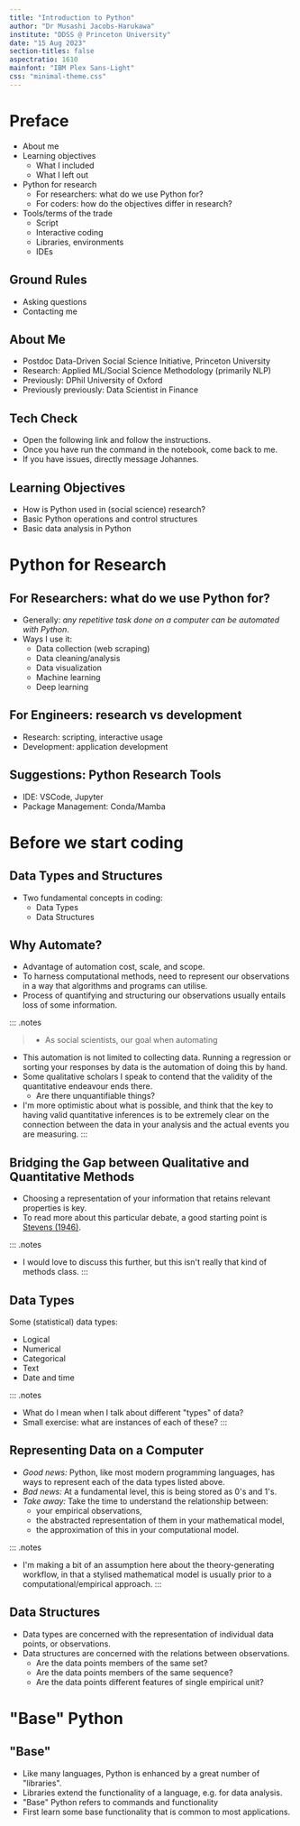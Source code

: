 ```yaml
---
title: "Introduction to Python"
author: "Dr Musashi Jacobs-Harukawa"
institute: "DDSS @ Princeton University"
date: "15 Aug 2023"
section-titles: false
aspectratio: 1610
mainfont: "IBM Plex Sans-Light"
css: "minimal-theme.css"
---
```


# Preface

- About me
- Learning objectives
    - What I included
    - What I left out
- Python for research
    - For researchers: what do we use Python for?
    - For coders: how do the objectives differ in research?
- Tools/terms of the trade
    - Script
    - Interactive coding
    - Libraries, environments
    - IDEs

## Ground Rules

- Asking questions
- Contacting me


## About Me 

- Postdoc Data-Driven Social Science Initiative, Princeton University
- Research: Applied ML/Social Science Methodology (primarily NLP)
- Previously: DPhil University of Oxford
- Previously previously: Data Scientist in Finance


## Tech Check

- Open the following link and follow the instructions.
- Once you have run the command in the notebook, come back to me.
- If you have issues, directly message Johannes.


## Learning Objectives

- How is Python used in (social science) research?
- Basic Python operations and control structures
- Basic data analysis in Python


# Python for Research

## For Researchers: what do we use Python for?

- Generally: _any repetitive task done on a computer can be automated with Python_.
- Ways I use it:
    - Data collection (web scraping)
    - Data cleaning/analysis
    - Data visualization
    - Machine learning
    - Deep learning

## For Engineers: research vs development

- Research: scripting, interactive usage
- Development: application development

## Suggestions: Python Research Tools

- IDE: VSCode, Jupyter
- Package Management: Conda/Mamba


<!-- ## A Description:

Python is an _open-source, general-purpose scripting language_.

## Open-Source

- Built by a community
- Maintained by a community
- Free to use for all

## General-Purpose

- If you're doing it on a computer and there's some repetitive element, then you can automate it in Python.
- Python isn't limited to Data Science, but it's very popular with data scientists!

::: .notes
Large community means that a larger number of people create, contribute to, and maintain the data analysis tools that we all use.
:::

## Scripting

- No strict definition for what a "script" is.
- Series of commands to automate some task.
- Like a pipeline: takes some inputs, does some things to these inputs, and gives back some outputs.

::: .notes
> - It's good to keep the input-output framework in your head.
> - Also not strictly limited to scripting; Python is widely used for applications development.
> - For our purposes, however, its common usage for scripting is a big plus, as that's what we usually do.
:::

## Language

- Python is a language, and not an application.
- Practical difference for you:
    - most applications provide you options to select from.
    - languages require to generate commands from accepted rules.
- Upshot is that you can do nearly anything with Python!

## what can I use Python for?

I want to...

- Clean up my messy data!
- Run analyses with (hundreds of) millions of data points
    - it won't fit into an excel spreadsheet!
- I want to automate downloading several decades of newspaper articles!
- I want to create beautiful (interactive) visuals to accompany my analyses!
- I want to uncover hidden structures linking parliamentary committees!
- Again: _any repetitive task done on a computer can be automated with Python_.

## Python vs Alternatives

- `Python` and `R` popular languages for data analysis


# Tools of the Trade

## Development

- Writing Code
- Executing Code

## Jupyter

- Interactive code editor.
- Multiple options: console, notebook and lab

## Google Colab

- Google's cloud-based Jupyter notebooks
- Sufficient for this class

## Managing Libraries

For managing Python packages, I recommend Anaconda.

- Environment and software manager.
- Recommended solution for Python installation and management.
- Can be used from the command line (`cli`) or browser-like interface (anaconda-navigator).

::: .notes
> - Discuss briefly why Python requires a manager, and why you might want to use it locally.
:::

## Other Options

- I use Atom or VIM to write code
- PyCharm is popular with developers
- If you've spent a lot of time with RStudio, you may prefer Spyder. -->

# Before we start coding

## Data Types and Structures

- Two fundamental concepts in coding:
  - Data Types
  - Data Structures

## Why Automate?

- Advantage of automation cost, scale, and scope.
- To harness computational methods, need to represent our observations in a way that algorithms and programs can utilise.
- Process of quantifying and structuring our observations usually entails loss of some information.

::: .notes
> - As social scientists, our goal when automating 
- This automation is not limited to collecting data. Running a regression or sorting your responses by data is the automation of doing this by hand.
- Some qualitative scholars I speak to contend that the validity of the quantitative endeavour ends there.
    - Are there unquantifiable things?
- I'm more optimistic about what is possible, and think that the key to having valid quantitative inferences is to be extremely clear on the connection between the data in your analysis and the actual events you are measuring.
:::

## Bridging the Gap between Qualitative and Quantitative Methods

- Choosing a representation of your information that retains relevant properties is key.
- To read more about this particular debate, a good starting point is [Stevens (1946)](https://pdfs.semanticscholar.org/2680/6102a45a6104489872dd3241b6e8030bbc40.pdf).

::: .notes
- I would love to discuss this further, but this isn't really that kind of methods class.
:::

## Data Types

Some (statistical) data types:

- Logical
- Numerical
- Categorical
- Text
- Date and time


::: .notes
- What do I mean when I talk about different "types" of data?
- Small exercise: what are instances of each of these?
:::

## Representing Data on a Computer

- _Good news:_ Python, like most modern programming languages, has ways to represent each of the data types listed above.
- _Bad news:_ At a fundamental level, this is being stored as 0's and 1's.
- _Take away:_ Take the time to understand the relationship between:
    -  your empirical observations,
    -  the abstracted representation of them in your mathematical model,
    -  the approximation of this in your computational model.

::: .notes
- I'm making a bit of an assumption here about the theory-generating workflow, in that a stylised mathematical model is usually prior to a computational/empirical approach.
:::

## Data Structures

- Data types are concerned with the representation of individual data points, or observations.
- Data structures are concerned with the relations between observations.
    - Are the data points members of the same set?
    - Are the data points members of the same sequence?
    - Are the data points different features of single empirical unit?



# "Base" Python

## "Base"

- Like many languages, Python is enhanced by a great number of "libraries".
- Libraries extend the functionality of a language, e.g. for data analysis.
- "Base" Python refers to commands and functionality 
- First learn some base functionality that is common to most applications.



